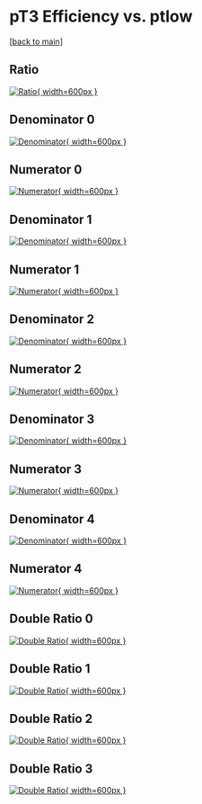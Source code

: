 # pT3 Efficiency vs. ptlow

[[back to main](./)]



## Ratio

[![Ratio](../mtv/var/pT3_xtr_211_1_eff_ptlow.png){ width=600px }](../mtv/var/pT3_xtr_211_1_eff_ptlow.pdf)

## Denominator 0

[![Denominator](../mtv/den/pT3_xtr_211_1_eff_ptlow_den0.png){ width=600px }](../mtv/den/pT3_xtr_211_1_eff_ptlow_den0.pdf)

## Numerator 0

[![Numerator](../mtv/num/pT3_xtr_211_1_eff_ptlow_num0.png){ width=600px }](../mtv/num/pT3_xtr_211_1_eff_ptlow_num0.pdf)

## Denominator 1

[![Denominator](../mtv/den/pT3_xtr_211_1_eff_ptlow_den1.png){ width=600px }](../mtv/den/pT3_xtr_211_1_eff_ptlow_den1.pdf)

## Numerator 1

[![Numerator](../mtv/num/pT3_xtr_211_1_eff_ptlow_num1.png){ width=600px }](../mtv/num/pT3_xtr_211_1_eff_ptlow_num1.pdf)

## Denominator 2

[![Denominator](../mtv/den/pT3_xtr_211_1_eff_ptlow_den2.png){ width=600px }](../mtv/den/pT3_xtr_211_1_eff_ptlow_den2.pdf)

## Numerator 2

[![Numerator](../mtv/num/pT3_xtr_211_1_eff_ptlow_num2.png){ width=600px }](../mtv/num/pT3_xtr_211_1_eff_ptlow_num2.pdf)

## Denominator 3

[![Denominator](../mtv/den/pT3_xtr_211_1_eff_ptlow_den3.png){ width=600px }](../mtv/den/pT3_xtr_211_1_eff_ptlow_den3.pdf)

## Numerator 3

[![Numerator](../mtv/num/pT3_xtr_211_1_eff_ptlow_num3.png){ width=600px }](../mtv/num/pT3_xtr_211_1_eff_ptlow_num3.pdf)

## Denominator 4

[![Denominator](../mtv/den/pT3_xtr_211_1_eff_ptlow_den4.png){ width=600px }](../mtv/den/pT3_xtr_211_1_eff_ptlow_den4.pdf)

## Numerator 4

[![Numerator](../mtv/num/pT3_xtr_211_1_eff_ptlow_num4.png){ width=600px }](../mtv/num/pT3_xtr_211_1_eff_ptlow_num4.pdf)

## Double Ratio 0

[![Double Ratio](../mtv/ratio/pT3_xtr_211_1_eff_ptlow_ratio0.png){ width=600px }](../mtv/ratio/pT3_xtr_211_1_eff_ptlow_ratio0.pdf)

## Double Ratio 1

[![Double Ratio](../mtv/ratio/pT3_xtr_211_1_eff_ptlow_ratio1.png){ width=600px }](../mtv/ratio/pT3_xtr_211_1_eff_ptlow_ratio1.pdf)

## Double Ratio 2

[![Double Ratio](../mtv/ratio/pT3_xtr_211_1_eff_ptlow_ratio2.png){ width=600px }](../mtv/ratio/pT3_xtr_211_1_eff_ptlow_ratio2.pdf)

## Double Ratio 3

[![Double Ratio](../mtv/ratio/pT3_xtr_211_1_eff_ptlow_ratio3.png){ width=600px }](../mtv/ratio/pT3_xtr_211_1_eff_ptlow_ratio3.pdf)

